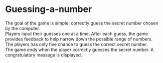 # Guessing-a-number
The goal of the game is simple: correctly guess the secret number chosen by the computer.
<br>
Players input their guesses one at a time. After each guess, the game provides feedback to help narrow down the possible range of numbers.
<br>
The players has only five chance to guess the correct secret number.
<br>
The game ends when the player correctly guesses the secret number. A congratulatory message is displayed.
